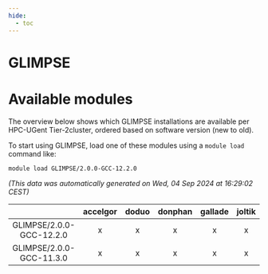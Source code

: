 ```yaml
---
hide:
  - toc
---
```


GLIMPSE
=======

# Available modules


The overview below shows which GLIMPSE installations are available per HPC-UGent Tier-2cluster, ordered based on software version (new to old).

To start using GLIMPSE, load one of these modules using a `module load` command like:

```shell
module load GLIMPSE/2.0.0-GCC-12.2.0
```

*(This data was automatically generated on Wed, 04 Sep 2024 at 16:29:02 CEST)*  

| |accelgor|doduo|donphan|gallade|joltik|shinx|skitty|
| :---: | :---: | :---: | :---: | :---: | :---: | :---: | :---: |
|GLIMPSE/2.0.0-GCC-12.2.0|x|x|x|x|x|-|x|
|GLIMPSE/2.0.0-GCC-11.3.0|x|x|x|x|x|-|x|
